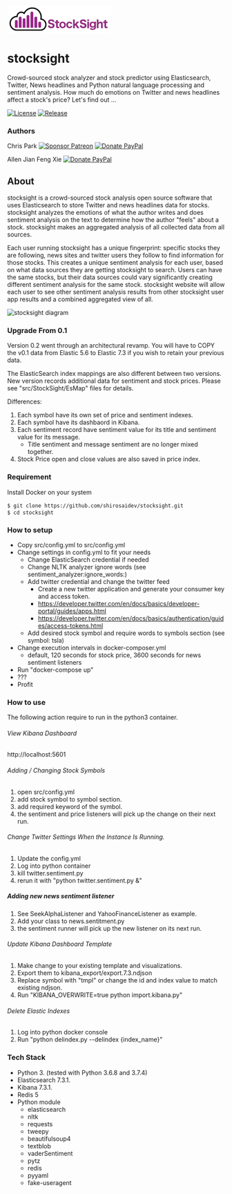 <img src="/docs/stocksight.png?raw=true" alt="stocksight" />

# stocksight
Crowd-sourced stock analyzer and stock predictor using Elasticsearch, Twitter, News headlines and Python natural language processing and sentiment analysis. How much do emotions on Twitter and news headlines affect a stock's price? Let's find out ...

[![License](https://img.shields.io/github/license/shirosaidev/stocksight.svg?label=License&maxAge=86400)](./LICENSE)
[![Release](https://img.shields.io/github/release/shirosaidev/stocksight.svg?label=Release&maxAge=60)](https://github.com/shirosaidev/stocksight/releases/latest)

### Authors
Chris Park
[![Sponsor Patreon](https://img.shields.io/badge/Sponsor%20%24-Patreon-brightgreen.svg)](https://www.patreon.com/shirosaidev)
[![Donate PayPal](https://img.shields.io/badge/Donate%20%24-PayPal-brightgreen.svg)](https://www.paypal.com/cgi-bin/webscr?cmd=_s-xclick&hosted_button_id=CLF223XAS4W72)

Allen Jian Feng Xie
[![Donate PayPal](https://img.shields.io/badge/Donate%20%24-PayPal-brightgreen.svg)](https://www.paypal.com/paypalme2/heyqule)

## About
stocksight is a crowd-sourced stock analysis open source software that uses Elasticsearch to store Twitter and news headlines data for stocks. stocksight analyzes the emotions of what the author writes and does sentiment analysis on the text to determine how the author "feels" about a stock. stocksight makes an aggregated analysis of all collected data from all sources.

Each user running stocksight has a unique fingerprint: specific stocks they are following, news sites and twitter users they follow to find information for those stocks. This creates a unique sentiment analysis for each user, based on what data sources they are getting stocksight to search. Users can have the same stocks, but their data sources could vary significantly creating different sentiment analysis for the same stock. stocksight website will allow each user to see other sentiment analysis results from other stocksight user app results and a combined aggregated view of all.

<img src="https://github.com/shirosaidev/stocksight/blob/master/docs/stocksight_diagram.png?raw=true" alt="stocksight diagram" />

### Upgrade From 0.1
Version 0.2 went through an architectural revamp.  You will have to COPY the v0.1 data from Elastic 5.6 to Elastic 7.3 if you wish to retain your previous data.

The ElasticSearch index mappings are also different between two versions. New version records additional data for sentiment and stock prices. Please see "src/StockSight/EsMap" files for details.

Differences:
1. Each symbol have its own set of price and sentiment indexes.
2. Each symbol have its dashbaord in Kibana.
3. Each sentiment record have sentiment value for its title and sentiment value for its message.
    - Title sentiment and message sentiment are no longer mixed together.
4. Stock Price open and close values are also saved in price index.    
    

### Requirement

Install Docker on your system

```shell
$ git clone https://github.com/shirosaidev/stocksight.git
$ cd stocksight
```

### How to setup
- Copy src/config.yml to src/config.yml
- Change settings in config.yml to fit your needs
  - Change ElasticSearch credential if needed
  - Change NLTK analyzer ignore words (see sentiment_analyzer:ignore_words:)
  - Add twitter credential and change the twitter feed
    - Create a new twitter application and generate your consumer key and access token.
    - https://developer.twitter.com/en/docs/basics/developer-portal/guides/apps.html
    - https://developer.twitter.com/en/docs/basics/authentication/guides/access-tokens.html
  - Add desired stock symbol and require words to symbols section (see symbol: tsla)
- Change execution intervals in docker-composer.yml
  - default, 120 seconds for stock price, 3600 seconds for news sentiment listeners
- Run "docker-compose up"
- ???
- Profit

### How to use
The following action require to run in the python3 container.

###### View Kibana Dashboard
http://localhost:5601

###### Adding / Changing Stock Symbols
1. open src/config.yml
2. add stock symbol to symbol section.
3. add required keyword of the symbol.
4. the sentiment and price listeners will pick up the change on their next run.

###### Change Twitter Settings When the Instance Is Running.
1. Update the config.yml
2. Log into python container
3. kill twitter.sentiment.py
4. rerun it with "python twitter.sentiment.py &"

##### Adding new news sentiment listener
1. See SeekAlphaListener and YahooFinanceListener as example.
2. Add your class to news.sentitment.py
4. the sentiment runner will pick up the new listener on its next run.

###### Update Kibana Dashboard Template
1. Make change to your existing template and visualizations.
2. Export them to kibana_export/export.7.3.ndjson
3. Replace symbol with "tmpl" or change the id and index value to match existing ndjson.
4. Run "KIBANA_OVERWRITE=true python import.kibana.py"

###### Delete Elastic Indexes
1. Log into python docker console
2. Run "python delindex.py --delindex {index_name}"

### Tech Stack
- Python 3. (tested with Python 3.6.8 and 3.7.4)
- Elasticsearch 7.3.1.
- Kibana 7.3.1.
- Redis 5
- Python module
    - elasticsearch 
    - nltk
    - requests
    - tweepy
    - beautifulsoup4
    - textblob
    - vaderSentiment
    - pytz
    - redis
    - pyyaml
    - fake-useragent
